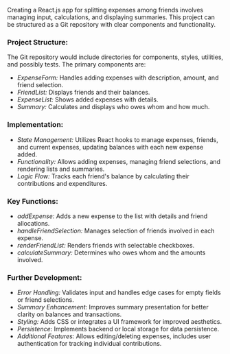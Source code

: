 Creating a React.js app for splitting expenses among friends involves managing input, calculations, and displaying summaries. This project can be structured as a Git repository with clear components and functionality.

### Project Structure:
The Git repository would include directories for components, styles, utilities, and possibly tests. The primary components are:
- *ExpenseForm:* Handles adding expenses with description, amount, and friend selection.
- *FriendList:* Displays friends and their balances.
- *ExpenseList:* Shows added expenses with details.
- *Summary:* Calculates and displays who owes whom and how much.

### Implementation:
- *State Management:* Utilizes React hooks to manage expenses, friends, and current expenses, updating balances with each new expense added.
- *Functionality:* Allows adding expenses, managing friend selections, and rendering lists and summaries.
- *Logic Flow:* Tracks each friend's balance by calculating their contributions and expenditures.

### Key Functions:
- *addExpense:* Adds a new expense to the list with details and friend allocations.
- *handleFriendSelection:* Manages selection of friends involved in each expense.
- *renderFriendList:* Renders friends with selectable checkboxes.
- *calculateSummary:* Determines who owes whom and the amounts involved.

### Further Development:
- *Error Handling:* Validates input and handles edge cases for empty fields or friend selections.
- *Summary Enhancement:* Improves summary presentation for better clarity on balances and transactions.
- *Styling:* Adds CSS or integrates a UI framework for improved aesthetics.
- *Persistence:* Implements backend or local storage for data persistence.
- *Additional Features:* Allows editing/deleting expenses, includes user authentication for tracking individual contributions.
